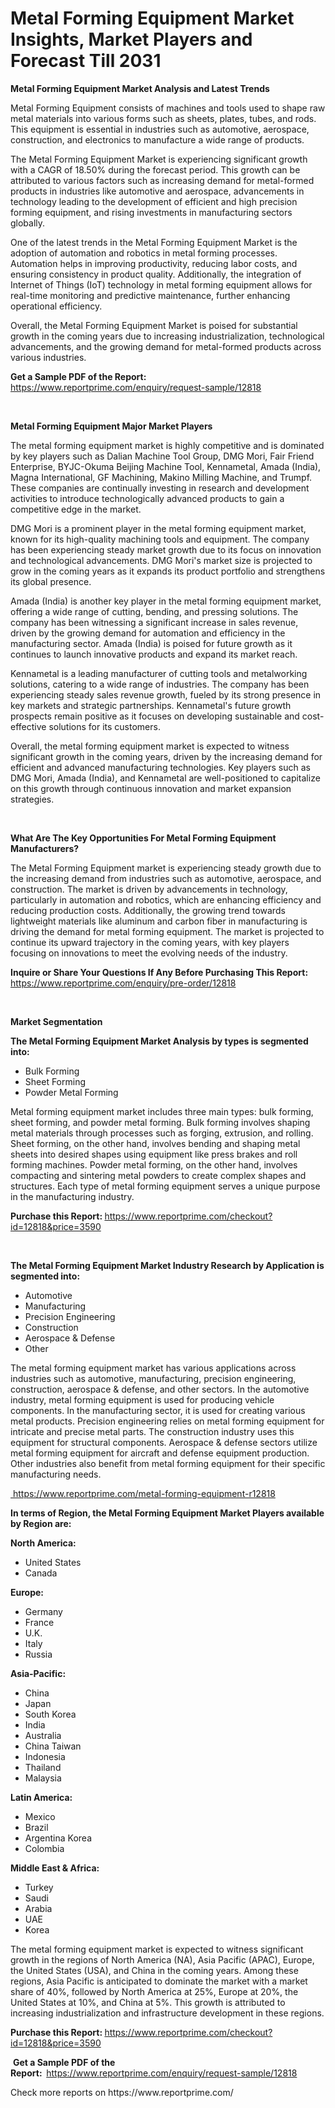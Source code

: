 <p><h1>Metal Forming Equipment Market Insights, Market Players and Forecast Till 2031</h1></p><p><strong>Metal Forming Equipment Market Analysis and Latest Trends</strong></p>
<p><p>Metal Forming Equipment consists of machines and tools used to shape raw metal materials into various forms such as sheets, plates, tubes, and rods. This equipment is essential in industries such as automotive, aerospace, construction, and electronics to manufacture a wide range of products.</p><p>The Metal Forming Equipment Market is experiencing significant growth with a CAGR of 18.50% during the forecast period. This growth can be attributed to various factors such as increasing demand for metal-formed products in industries like automotive and aerospace, advancements in technology leading to the development of efficient and high precision forming equipment, and rising investments in manufacturing sectors globally.</p><p>One of the latest trends in the Metal Forming Equipment Market is the adoption of automation and robotics in metal forming processes. Automation helps in improving productivity, reducing labor costs, and ensuring consistency in product quality. Additionally, the integration of Internet of Things (IoT) technology in metal forming equipment allows for real-time monitoring and predictive maintenance, further enhancing operational efficiency.</p><p>Overall, the Metal Forming Equipment Market is poised for substantial growth in the coming years due to increasing industrialization, technological advancements, and the growing demand for metal-formed products across various industries.</p></p>
<p><strong>Get a Sample PDF of the Report:&nbsp;</strong> <a href="https://www.reportprime.com/enquiry/request-sample/12818">https://www.reportprime.com/enquiry/request-sample/12818</a></p>
<p>&nbsp;</p>
<p><strong>Metal Forming Equipment Major Market Players</strong></p>
<p><p>The metal forming equipment market is highly competitive and is dominated by key players such as Dalian Machine Tool Group, DMG Mori, Fair Friend Enterprise, BYJC-Okuma Beijing Machine Tool, Kennametal, Amada (India), Magna International, GF Machining, Makino Milling Machine, and Trumpf. These companies are continually investing in research and development activities to introduce technologically advanced products to gain a competitive edge in the market.</p><p>DMG Mori is a prominent player in the metal forming equipment market, known for its high-quality machining tools and equipment. The company has been experiencing steady market growth due to its focus on innovation and technological advancements. DMG Mori's market size is projected to grow in the coming years as it expands its product portfolio and strengthens its global presence.</p><p>Amada (India) is another key player in the metal forming equipment market, offering a wide range of cutting, bending, and pressing solutions. The company has been witnessing a significant increase in sales revenue, driven by the growing demand for automation and efficiency in the manufacturing sector. Amada (India) is poised for future growth as it continues to launch innovative products and expand its market reach.</p><p>Kennametal is a leading manufacturer of cutting tools and metalworking solutions, catering to a wide range of industries. The company has been experiencing steady sales revenue growth, fueled by its strong presence in key markets and strategic partnerships. Kennametal's future growth prospects remain positive as it focuses on developing sustainable and cost-effective solutions for its customers.</p><p>Overall, the metal forming equipment market is expected to witness significant growth in the coming years, driven by the increasing demand for efficient and advanced manufacturing technologies. Key players such as DMG Mori, Amada (India), and Kennametal are well-positioned to capitalize on this growth through continuous innovation and market expansion strategies.</p></p>
<p>&nbsp;</p>
<p><strong>What Are The Key Opportunities For Metal Forming Equipment Manufacturers?</strong></p>
<p><p>The Metal Forming Equipment market is experiencing steady growth due to the increasing demand from industries such as automotive, aerospace, and construction. The market is driven by advancements in technology, particularly in automation and robotics, which are enhancing efficiency and reducing production costs. Additionally, the growing trend towards lightweight materials like aluminum and carbon fiber in manufacturing is driving the demand for metal forming equipment. The market is projected to continue its upward trajectory in the coming years, with key players focusing on innovations to meet the evolving needs of the industry.</p></p>
<p><strong>Inquire or Share Your Questions If Any Before Purchasing This Report:</strong> <a href="https://www.reportprime.com/enquiry/pre-order/12818">https://www.reportprime.com/enquiry/pre-order/12818</a></p>
<p>&nbsp;</p>
<p><strong>Market Segmentation</strong></p>
<p><strong>The Metal Forming Equipment Market Analysis by types is segmented into:</strong></p>
<p><ul><li>Bulk Forming</li><li>Sheet Forming</li><li>Powder Metal Forming</li></ul></p>
<p><p>Metal forming equipment market includes three main types: bulk forming, sheet forming, and powder metal forming. Bulk forming involves shaping metal materials through processes such as forging, extrusion, and rolling. Sheet forming, on the other hand, involves bending and shaping metal sheets into desired shapes using equipment like press brakes and roll forming machines. Powder metal forming, on the other hand, involves compacting and sintering metal powders to create complex shapes and structures. Each type of metal forming equipment serves a unique purpose in the manufacturing industry.</p></p>
<p><strong>Purchase this Report:&nbsp;</strong><a href="https://www.reportprime.com/checkout?id=12818&price=3590">https://www.reportprime.com/checkout?id=12818&price=3590</a></p>
<p>&nbsp;</p>
<p><strong>The Metal Forming Equipment Market Industry Research by Application is segmented into:</strong></p>
<p><ul><li>Automotive</li><li>Manufacturing</li><li>Precision Engineering</li><li>Construction</li><li>Aerospace & Defense</li><li>Other</li></ul></p>
<p><p>The metal forming equipment market has various applications across industries such as automotive, manufacturing, precision engineering, construction, aerospace & defense, and other sectors. In the automotive industry, metal forming equipment is used for producing vehicle components. In the manufacturing sector, it is used for creating various metal products. Precision engineering relies on metal forming equipment for intricate and precise metal parts. The construction industry uses this equipment for structural components. Aerospace & defense sectors utilize metal forming equipment for aircraft and defense equipment production. Other industries also benefit from metal forming equipment for their specific manufacturing needs.</p></p>
<p><a href="https://www.reportprime.com/metal-forming-equipment-r12818">&nbsp;https://www.reportprime.com/metal-forming-equipment-r12818</a></p>
<p><strong>In terms of Region, the Metal Forming Equipment Market Players available by Region are:</strong></p>
<p>
    <p> <strong> North America: </strong>
        <ul>
            <li>United States</li>
            <li>Canada</li>
        </ul>
        </p> 
    <p> <strong> Europe: </strong>
        <ul>
            <li>Germany</li>
            <li>France</li>
            <li>U.K.</li>
            <li>Italy</li>
            <li>Russia</li>
        </ul>
        </p> 
    <p> <strong> Asia-Pacific: </strong>
        <ul>
            <li>China</li>
            <li>Japan</li>
            <li>South Korea</li>
            <li>India</li>
            <li>Australia</li>
            <li>China Taiwan</li>
            <li>Indonesia</li>
            <li>Thailand</li>
            <li>Malaysia</li>
        </ul>
        </p> 
    <p> <strong> Latin America: </strong>
        <ul>
            <li>Mexico</li>
            <li>Brazil</li>
            <li>Argentina Korea</li>
            <li>Colombia</li>
        </ul>
        </p> 
    <p> <strong> Middle East & Africa: </strong>
        <ul>
            <li>Turkey</li>
            <li>Saudi</li>
            <li>Arabia</li>
            <li>UAE</li>
            <li>Korea</li>
        </ul>
    </p>
    </p>
<p><p>The metal forming equipment market is expected to witness significant growth in the regions of North America (NA), Asia Pacific (APAC), Europe, the United States (USA), and China in the coming years. Among these regions, Asia Pacific is anticipated to dominate the market with a market share of 40%, followed by North America at 25%, Europe at 20%, the United States at 10%, and China at 5%. This growth is attributed to increasing industrialization and infrastructure development in these regions.</p></p>
<p><strong>Purchase this Report: </strong><a href="https://www.reportprime.com/checkout?id=12818&price=3590">https://www.reportprime.com/checkout?id=12818&price=3590</a></p>
<p>&nbsp;<strong>Get a Sample PDF of the Report:&nbsp;&nbsp;</strong><a href="https://www.reportprime.com/enquiry/request-sample/12818">https://www.reportprime.com/enquiry/request-sample/12818</a></p>
<p><strong></strong></p>
<p>Check more reports on https://www.reportprime.com/</p>